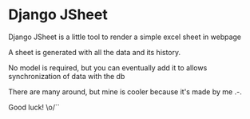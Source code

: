 # Django JSheet

Django JSheet is a little tool to render a simple excel sheet in webpage

A sheet is generated with all the data and its history.

No model is required, but you can eventually add it to allows synchronization of data with the db

There are many around, but mine is cooler because it's made by me .-.

Good luck! \o/``